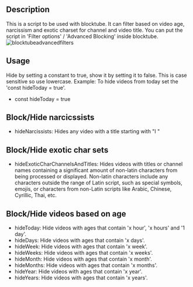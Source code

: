 ## Description
This is a script to be used with blocktube. It can filter based on video age, narcissism and exotic charset for channel and video title.
You can put the script in 'Filter options' / 'Advanced Blocking' inside blocktube.
![blocktubeadvancedfilters](https://github.com/user-attachments/assets/c9b745bc-a07c-44f4-9997-f468fc8032ba)

## Usage
Hide by setting a constant to true, show it by setting it to false. This is case sensitive so use lowercase.
Example: To hide videos from today set the 'const hideToday = true'. 
- const hideToday  = true


## Block/Hide narcicssists 
- hideNarcissists: Hides any video with a title starting with "I " 


## Block/Hide exotic char sets
- hideExoticCharChannelsAndTitles: Hides videos with titles or channel names containing a significant amount of non-latin characters from being processed or displayed. Non-latin characters include any characters outside the range of Latin script, such as special symbols, emojis, or characters from non-Latin scripts like Arabic, Chinese, Cyrillic, Thai, etc.


## Block/Hide videos based on age
- hideToday: Hide videos with ages that contain 'x hour', 'x hours' and '1 day'.
- hideDays: Hide videos with ages that contain 'x days'.
- hideWeek: Hide videos with ages that contain 'x week'.
- hideWeeks: Hide videos with ages that contain 'x weeks'.
- hideMonth: Hide videos with ages that contain 'x month'.
- hideMonths: Hide videos with ages that contain 'x months'.
- hideYear: Hide videos with ages that contain 'x year'.
- hideYears: Hide videos with ages that contain 'x years'.
